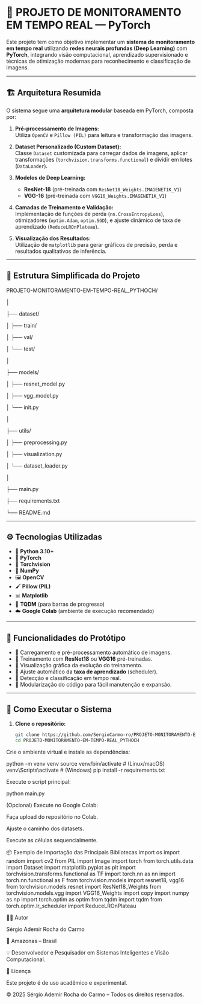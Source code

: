 # 🧠 PROJETO DE MONITORAMENTO EM TEMPO REAL — PyTorch

Este projeto tem como objetivo implementar um **sistema de monitoramento em tempo real** utilizando **redes neurais profundas (Deep Learning)** com **PyTorch**, integrando visão computacional, aprendizado supervisionado e técnicas de otimização modernas para reconhecimento e classificação de imagens.

---

## 🏗️ Arquitetura Resumida

O sistema segue uma **arquitetura modular** baseada em PyTorch, composta por:

1. **Pré-processamento de Imagens:**  
   Utiliza `OpenCV` e `Pillow (PIL)` para leitura e transformação das imagens.

2. **Dataset Personalizado (Custom Dataset):**  
   Classe `Dataset` customizada para carregar dados de imagens, aplicar transformações (`torchvision.transforms.functional`) e dividir em lotes (`DataLoader`).

3. **Modelos de Deep Learning:**  
   - **ResNet-18** (pré-treinada com `ResNet18_Weights.IMAGENET1K_V1`)  
   - **VGG-16** (pré-treinada com `VGG16_Weights.IMAGENET1K_V1`)

4. **Camadas de Treinamento e Validação:**  
   Implementação de funções de perda (`nn.CrossEntropyLoss`), otimizadores (`optim.Adam`, `optim.SGD`), e ajuste dinâmico de taxa de aprendizado (`ReduceLROnPlateau`).

5. **Visualização dos Resultados:**  
   Utilização de `matplotlib` para gerar gráficos de precisão, perda e resultados qualitativos de inferência.

---

## 🧩 Estrutura Simplificada do Projeto

PROJETO-MONITORAMENTO-EM-TEMPO-REAL_PYTHOCH/

│

├── dataset/

│ ├── train/

│ ├── val/

│ └── test/

│

├── models/

│ ├── resnet_model.py

│ ├── vgg_model.py

│ └── init.py

│

├── utils/

│ ├── preprocessing.py

│ ├── visualization.py

│ └── dataset_loader.py

│

├── main.py

├── requirements.txt

└── README.md


---

## ⚙️ Tecnologias Utilizadas

- 🐍 **Python 3.10+**
- 🧠 **PyTorch**
- 🧩 **Torchvision**
- 🧮 **NumPy**
- 🖼️ **OpenCV**
- 🖌️ **Pillow (PIL)**
- 📊 **Matplotlib**
- 🔁 **TQDM** (para barras de progresso)
- ☁️ **Google Colab** (ambiente de execução recomendado)

---

## 🚀 Funcionalidades do Protótipo

- 🔹 Carregamento e pré-processamento automático de imagens.  
- 🔹 Treinamento com **ResNet18** ou **VGG16** pré-treinadas.  
- 🔹 Visualização gráfica da evolução do treinamento.  
- 🔹 Ajuste automático da **taxa de aprendizado** (scheduler).  
- 🔹 Detecção e classificação em tempo real.  
- 🔹 Modularização do código para fácil manutenção e expansão.  

---

## 🧠 Como Executar o Sistema

1. **Clone o repositório:**
   ```bash
   git clone https://github.com/SergioCarmo-ro/PROJETO-MONITORAMENTO-EM-TEMPO-REAL_PYTHOCH.git
   cd PROJETO-MONITORAMENTO-EM-TEMPO-REAL_PYTHOCH


Crie o ambiente virtual e instale as dependências:

python -m venv venv
source venv/bin/activate     # (Linux/macOS)
venv\Scripts\activate        # (Windows)
pip install -r requirements.txt


Execute o script principal:

python main.py


(Opcional) Execute no Google Colab:

Faça upload do repositório no Colab.

Ajuste o caminho dos datasets.

Execute as células sequencialmente.

📦 Exemplo de Importação das Principais Bibliotecas
import os
import random
import cv2
from PIL import Image
import torch
from torch.utils.data import Dataset
import matplotlib.pyplot as plt
import torchvision.transforms.functional as TF
import torch.nn as nn
import torch.nn.functional as F
from torchvision.models import resnet18, vgg16
from torchvision.models.resnet import ResNet18_Weights
from torchvision.models.vgg import VGG16_Weights
import copy
import numpy as np
import torch.optim as optim
from tqdm import tqdm
from torch.optim.lr_scheduler import ReduceLROnPlateau

👨‍💻 Autor

Sérgio Ademir Rocha do Carmo

📍 Amazonas – Brasil

💡 Desenvolvedor e Pesquisador em Sistemas Inteligentes e Visão Computacional.

🧾 Licença

Este projeto é de uso acadêmico e experimental.

© 2025 Sérgio Ademir Rocha do Carmo – Todos os direitos reservados.
